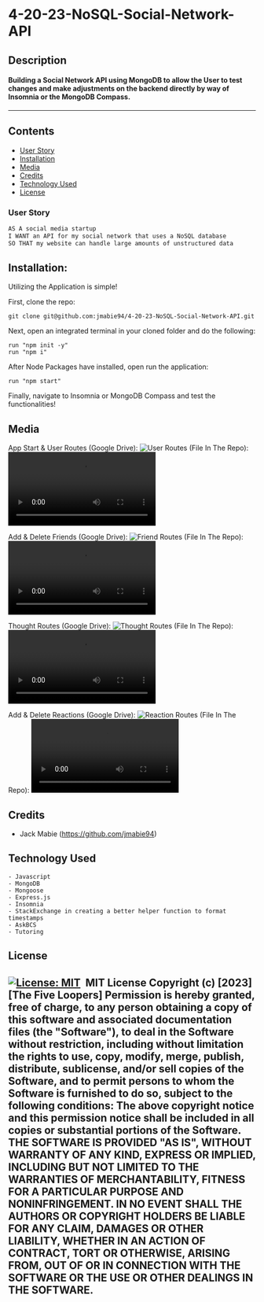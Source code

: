 # 4-20-23-NoSQL-Social-Network-API

## Description

#### Building a Social Network API using MongoDB to allow the User to test changes and make adjustments on the backend directly by way of Insomnia or the MongoDB Compass. 
---

## Contents
- [User Story](#user-story)
- [Installation](#installation)
- [Media](#media)
- [Credits](#credits)
- [Technology Used](#technology-used)
- [License](#license)
​
### User Story
```md
AS A social media startup
I WANT an API for my social network that uses a NoSQL database
SO THAT my website can handle large amounts of unstructured data
```
## Installation:

Utilizing the Application is simple!

First, clone the repo:
    
    git clone git@github.com:jmabie94/4-20-23-NoSQL-Social-Network-API.git

Next, open an integrated terminal in your cloned folder and do the following:
    
    run "npm init -y"
    run "npm i"

After Node Packages have installed, open run the application:

    run "npm start"


Finally, navigate to Insomnia or MongoDB Compass and test the functionalities!
​
## Media

App Start & User Routes (Google Drive):
![User Routes](https://drive.google.com/file/d/1YPpMUWyH26wPM9evJNve2VpSD-pMCPN0/view)
(File In The Repo):
![User Routes Repo](./media/nosql-api-app-start-and-user-routes.webm)

Add & Delete Friends (Google Drive):
![Friend Routes](https://drive.google.com/file/d/1wLC6S2xQzhXrgxgff01kLOUS2zRiySiL/view)
(File In The Repo):
![Friend Routes](./media/nosql-api-add-and-delete-friends.webm)

Thought Routes (Google Drive):
![Thought Routes](https://drive.google.com/file/d/1G1QBQpYHrI7VQFNS5Em4Q_4KO387UAyr/view)
(File In The Repo):
![Thought Routes](./media/nosql-api-thought-routes.webm)

Add & Delete Reactions (Google Drive):
![Reaction Routes](https://drive.google.com/file/d/1QBr0FeN8eUyQ_qkBdd5ZP8-BK3DNw-sn/view)
(File In The Repo):
![Reaction Routes](./media/nosql-api-reaction-routes.webm)
​
## Credits
- Jack Mabie (https://github.com/jmabie94)
​
## Technology Used
    - Javascript
    - MongoDB
    - Mongoose
    - Express.js
    - Insomnia
    - StackExchange in creating a better helper function to format timestamps
    - AskBCS
    - Tutoring
## License
​
[![License: MIT](https://img.shields.io/badge/License-MIT-yellow.svg)](https://opensource.org/licenses/MIT)
​
MIT License
Copyright (c) [2023] [The Five Loopers]
Permission is hereby granted, free of charge, to any person obtaining a copy
of this software and associated documentation files (the "Software"), to deal
in the Software without restriction, including without limitation the rights
to use, copy, modify, merge, publish, distribute, sublicense, and/or sell
copies of the Software, and to permit persons to whom the Software is
furnished to do so, subject to the following conditions:
The above copyright notice and this permission notice shall be included in all
copies or substantial portions of the Software.
THE SOFTWARE IS PROVIDED "AS IS", WITHOUT WARRANTY OF ANY KIND, EXPRESS OR
IMPLIED, INCLUDING BUT NOT LIMITED TO THE WARRANTIES OF MERCHANTABILITY,
FITNESS FOR A PARTICULAR PURPOSE AND NONINFRINGEMENT. IN NO EVENT SHALL THE
AUTHORS OR COPYRIGHT HOLDERS BE LIABLE FOR ANY CLAIM, DAMAGES OR OTHER
LIABILITY, WHETHER IN AN ACTION OF CONTRACT, TORT OR OTHERWISE, ARISING FROM,
OUT OF OR IN CONNECTION WITH THE SOFTWARE OR THE USE OR OTHER DEALINGS IN THE
SOFTWARE.
​
---